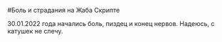 #Боль и страдания на Жаба Скрипте

30.01.2022 года начались боль, пиздец и конец нервов.
Надеюсь, с катушек не слечу.
